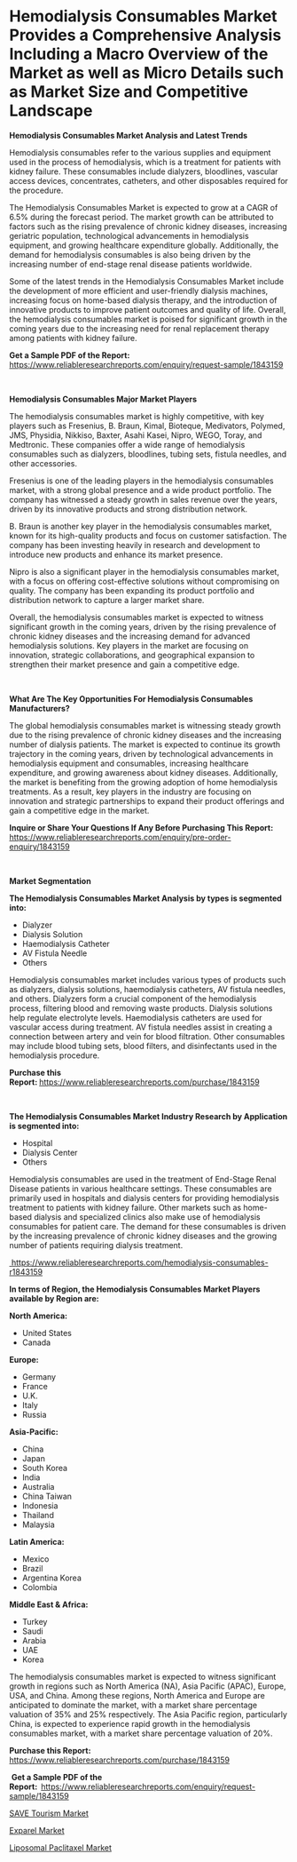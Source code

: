 <p><h1>Hemodialysis Consumables Market Provides a Comprehensive Analysis Including a Macro Overview of the Market as well as Micro Details such as Market Size and Competitive Landscape</h1></p><p><strong>Hemodialysis Consumables Market Analysis and Latest Trends</strong></p>
<p><p>Hemodialysis consumables refer to the various supplies and equipment used in the process of hemodialysis, which is a treatment for patients with kidney failure. These consumables include dialyzers, bloodlines, vascular access devices, concentrates, catheters, and other disposables required for the procedure.</p><p>The Hemodialysis Consumables Market is expected to grow at a CAGR of 6.5% during the forecast period. The market growth can be attributed to factors such as the rising prevalence of chronic kidney diseases, increasing geriatric population, technological advancements in hemodialysis equipment, and growing healthcare expenditure globally. Additionally, the demand for hemodialysis consumables is also being driven by the increasing number of end-stage renal disease patients worldwide.</p><p>Some of the latest trends in the Hemodialysis Consumables Market include the development of more efficient and user-friendly dialysis machines, increasing focus on home-based dialysis therapy, and the introduction of innovative products to improve patient outcomes and quality of life. Overall, the hemodialysis consumables market is poised for significant growth in the coming years due to the increasing need for renal replacement therapy among patients with kidney failure.</p></p>
<p><strong>Get a Sample PDF of the Report:&nbsp;</strong> <a href="https://www.reliableresearchreports.com/enquiry/request-sample/1843159">https://www.reliableresearchreports.com/enquiry/request-sample/1843159</a></p>
<p>&nbsp;</p>
<p><strong>Hemodialysis Consumables Major Market Players</strong></p>
<p><p>The hemodialysis consumables market is highly competitive, with key players such as Fresenius, B. Braun, Kimal, Bioteque, Medivators, Polymed, JMS, Physidia, Nikkiso, Baxter, Asahi Kasei, Nipro, WEGO, Toray, and Medtronic. These companies offer a wide range of hemodialysis consumables such as dialyzers, bloodlines, tubing sets, fistula needles, and other accessories.</p><p>Fresenius is one of the leading players in the hemodialysis consumables market, with a strong global presence and a wide product portfolio. The company has witnessed a steady growth in sales revenue over the years, driven by its innovative products and strong distribution network.</p><p>B. Braun is another key player in the hemodialysis consumables market, known for its high-quality products and focus on customer satisfaction. The company has been investing heavily in research and development to introduce new products and enhance its market presence.</p><p>Nipro is also a significant player in the hemodialysis consumables market, with a focus on offering cost-effective solutions without compromising on quality. The company has been expanding its product portfolio and distribution network to capture a larger market share.</p><p>Overall, the hemodialysis consumables market is expected to witness significant growth in the coming years, driven by the rising prevalence of chronic kidney diseases and the increasing demand for advanced hemodialysis solutions. Key players in the market are focusing on innovation, strategic collaborations, and geographical expansion to strengthen their market presence and gain a competitive edge.</p></p>
<p>&nbsp;</p>
<p><strong>What Are The Key Opportunities For Hemodialysis Consumables Manufacturers?</strong></p>
<p><p>The global hemodialysis consumables market is witnessing steady growth due to the rising prevalence of chronic kidney diseases and the increasing number of dialysis patients. The market is expected to continue its growth trajectory in the coming years, driven by technological advancements in hemodialysis equipment and consumables, increasing healthcare expenditure, and growing awareness about kidney diseases. Additionally, the market is benefiting from the growing adoption of home hemodialysis treatments. As a result, key players in the industry are focusing on innovation and strategic partnerships to expand their product offerings and gain a competitive edge in the market.</p></p>
<p><strong>Inquire or Share Your Questions If Any Before Purchasing This Report:</strong> <a href="https://www.reliableresearchreports.com/enquiry/pre-order-enquiry/1843159">https://www.reliableresearchreports.com/enquiry/pre-order-enquiry/1843159</a></p>
<p>&nbsp;</p>
<p><strong>Market Segmentation</strong></p>
<p><strong>The Hemodialysis Consumables Market Analysis by types is segmented into:</strong></p>
<p><ul><li>Dialyzer</li><li>Dialysis Solution</li><li>Haemodialysis Catheter</li><li>AV Fistula Needle</li><li>Others</li></ul></p>
<p><p>Hemodialysis consumables market includes various types of products such as dialyzers, dialysis solutions, haemodialysis catheters, AV fistula needles, and others. Dialyzers form a crucial component of the hemodialysis process, filtering blood and removing waste products. Dialysis solutions help regulate electrolyte levels. Haemodialysis catheters are used for vascular access during treatment. AV fistula needles assist in creating a connection between artery and vein for blood filtration. Other consumables may include blood tubing sets, blood filters, and disinfectants used in the hemodialysis procedure.</p></p>
<p><strong>Purchase this Report:&nbsp;</strong><a href="https://www.reliableresearchreports.com/purchase/1843159">https://www.reliableresearchreports.com/purchase/1843159</a></p>
<p>&nbsp;</p>
<p><strong>The Hemodialysis Consumables Market Industry Research by Application is segmented into:</strong></p>
<p><ul><li>Hospital</li><li>Dialysis Center</li><li>Others</li></ul></p>
<p><p>Hemodialysis consumables are used in the treatment of End-Stage Renal Disease patients in various healthcare settings. These consumables are primarily used in hospitals and dialysis centers for providing hemodialysis treatment to patients with kidney failure. Other markets such as home-based dialysis and specialized clinics also make use of hemodialysis consumables for patient care. The demand for these consumables is driven by the increasing prevalence of chronic kidney diseases and the growing number of patients requiring dialysis treatment.</p></p>
<p><a href="https://www.reliableresearchreports.com/hemodialysis-consumables-r1843159">&nbsp;https://www.reliableresearchreports.com/hemodialysis-consumables-r1843159</a></p>
<p><strong>In terms of Region, the Hemodialysis Consumables Market Players available by Region are:</strong></p>
<p>
    <p> <strong> North America: </strong>
        <ul>
            <li>United States</li>
            <li>Canada</li>
        </ul>
        </p> 
    <p> <strong> Europe: </strong>
        <ul>
            <li>Germany</li>
            <li>France</li>
            <li>U.K.</li>
            <li>Italy</li>
            <li>Russia</li>
        </ul>
        </p> 
    <p> <strong> Asia-Pacific: </strong>
        <ul>
            <li>China</li>
            <li>Japan</li>
            <li>South Korea</li>
            <li>India</li>
            <li>Australia</li>
            <li>China Taiwan</li>
            <li>Indonesia</li>
            <li>Thailand</li>
            <li>Malaysia</li>
        </ul>
        </p> 
    <p> <strong> Latin America: </strong>
        <ul>
            <li>Mexico</li>
            <li>Brazil</li>
            <li>Argentina Korea</li>
            <li>Colombia</li>
        </ul>
        </p> 
    <p> <strong> Middle East & Africa: </strong>
        <ul>
            <li>Turkey</li>
            <li>Saudi</li>
            <li>Arabia</li>
            <li>UAE</li>
            <li>Korea</li>
        </ul>
    </p>
    </p>
<p><p>The hemodialysis consumables market is expected to witness significant growth in regions such as North America (NA), Asia Pacific (APAC), Europe, USA, and China. Among these regions, North America and Europe are anticipated to dominate the market, with a market share percentage valuation of 35% and 25% respectively. The Asia Pacific region, particularly China, is expected to experience rapid growth in the hemodialysis consumables market, with a market share percentage valuation of 20%.</p></p>
<p><strong>Purchase this Report: </strong><a href="https://www.reliableresearchreports.com/purchase/1843159">https://www.reliableresearchreports.com/purchase/1843159</a></p>
<p>&nbsp;<strong>Get a Sample PDF of the Report:&nbsp;&nbsp;</strong><a href="https://www.reliableresearchreports.com/enquiry/request-sample/1843159">https://www.reliableresearchreports.com/enquiry/request-sample/1843159</a></p>
<p><strong></strong></p>
<p><p><a href="https://www.linkedin.com/pulse/save-tourism-market-size-outlook-forecast-2024-2031-foy1f?trackingId=cVfA5ple%2FbzntTBCIRNc6A%3D%3D">SAVE Tourism Market</a></p><p><a href="https://www.linkedin.com/pulse/exparel-market-insights-cagr-trends-growth-strategies-gild-metrics-xfsge?trackingId=HGDJHe7oP%2FjEFRudupsu0A%3D%3D">Exparel Market</a></p><p><a href="https://www.linkedin.com/pulse/liposomal-paclitaxel-market-key-successful-business-strategy-jf3he?trackingId=YoSSUE6Fm4eL1nv%2BjjidYA%3D%3D">Liposomal Paclitaxel Market</a></p></p>